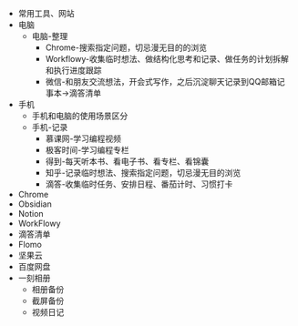 - 常用工具、网站
- 电脑
	- 电脑-整理
		- Chrome-搜索指定问题，切忌漫无目的的浏览
		- Workflowy-收集临时想法、做结构化思考和记录、做任务的计划拆解和执行进度跟踪
		- 微信-和朋友交流想法，开会式写作，之后沉淀聊天记录到QQ邮箱记事本->滴答清单
- 手机
	- ⼿机和电脑的使⽤场景区分
	- 手机-记录
		- 慕课网-学习编程视频
		- 极客时间-学习编程专栏
		- 得到-每天听本书、看电子书、看专栏、看锦囊
		- 知乎-记录临时想法、搜索指定问题，切忌漫无目的浏览
		- 滴答-收集临时任务、安排日程、番茄计时、习惯打卡
- Chrome
- Obsidian
- Notion
- WorkFlowy
- 滴答清单
- Flomo
- 坚果云
- 百度网盘
- 一刻相册
	- 相册备份
	- 截屏备份
	- 视频⽇记